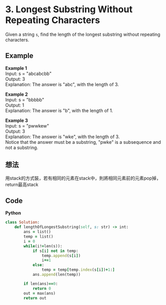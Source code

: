 # 3. Longest Substring Without Repeating Characters
Given a string `s`, find the length of the longest substring without repeating characters.  

 
## Example
**Example 1**  
Input: s = "abcabcbb"  
Output: 3  
Explanation: The answer is "abc", with the length of 3.  

**Example 2**  
Input: s = "bbbbb"  
Output: 1  
Explanation: The answer is "b", with the length of 1.  

**Example 3**  
Input: s = "pwwkew"  
Output: 3  
Explanation: The answer is "wke", with the length of 3.  
Notice that the answer must be a substring, "pwke" is a subsequence and not a substring.  

## 想法
用stack的方式裝，若有相同的元素在stack中，則將相同元素前的元素pop掉，return最高stack  

## Code
**Python**
```ruby
class Solution:
    def lengthOfLongestSubstring(self, s: str) -> int:
        ans = list()
        temp = list()
        i = 0
        while(i!=len(s)):
            if s[i] not in temp:
                temp.append(s[i])
                i+=1
            else:
                temp = temp[temp.index(s[i])+1:]
            ans.append(len(temp))

        if len(ans)==0:
            return 0
        out = max(ans)
        return out

```
